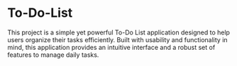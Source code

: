 # To-Do-List
This project is a simple yet powerful To-Do List application designed to help users organize their tasks efficiently. Built with usability and functionality in mind, this application provides an intuitive interface and a robust set of features to manage daily tasks.
